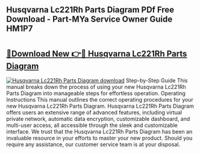 ## Husqvarna Lc221Rh Parts Diagram PDf Free Download - Part-MYa Service Owner Guide HM1P7

# <h2><a href="http://dfkl71.blite.top/?on=Husqvarna+Lc221Rh+Parts+Diagram">🔗Download New 👉🔴 Husqvarna Lc221Rh Parts Diagram</a></h2>

[![Husqvarna Lc221Rh Parts Diagram download](https://i.imgur.com/lujVjoI.png)](http://dfkl71.blite.top/?on=Husqvarna+Lc221Rh+Parts+Diagram)
Step-by-Step Guide This manual breaks down the process of using your new Husqvarna Lc221Rh Parts Diagram into manageable steps for effortless operation. Operating Instructions This manual outlines the correct operating procedures for your new Husqvarna Lc221Rh Parts Diagram. Husqvarna Lc221Rh Parts Diagram offers users an extensive range of advanced features, including virtual private network, automatic data encryption, customizable dashboard, and multi-user access, all accessible through the sleek and customizable interface. We trust that the Husqvarna Lc221Rh Parts Diagram has been an invaluable resource in your efforts to master your new product. Should you require any assistance, our customer service team is at your disposal.
